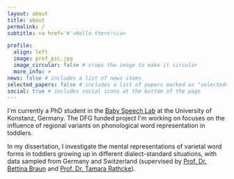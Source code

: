 ```yaml
---
layout: about
title: about
permalink: /
subtitle: <a href='#'>Hello there!</a>

profile:
  align: left
  image: prof_pic.jpg
  image_circular: false # crops the image to make it circular
  more_info: >
news: false # includes a list of news items
selected_papers: false # includes a list of papers marked as "selected={true}"
social: true # includes social icons at the bottom of the page
---
```


I'm currently a PhD student in the [Baby Speech Lab](https://www.ling.uni-konstanz.de/bsl/angebote-fuer-zu-hause/babylab-app/) at the University of Konstanz, Germany. The DFG funded project I'm working on focuses on the influence of regional variants on phonological word representation in toddlers.

In my dissertation, I investigate the mental representations of varietal word forms in toddlers growing up in different dialect-standard situations, with data sampled from Germany and Switzerland (supervised by [Prof. Dr. Bettina Braun](https://www.ling.uni-konstanz.de/braun-zinn/prof-dr-bettina-braun/) and [Prof. Dr. Tamara Rathcke](https://tamara-rathcke.github.io/)).
